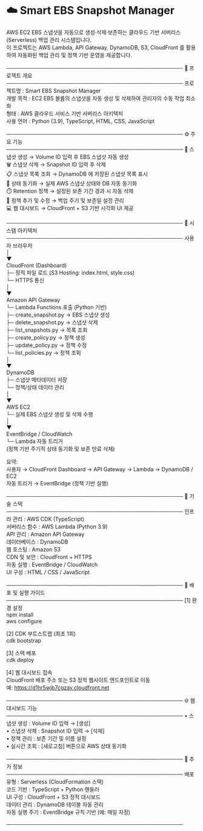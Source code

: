 # ☁️ Smart EBS Snapshot Manager
AWS EC2 EBS 스냅샷을 자동으로 생성·삭제·보존하는 클라우드 기반 서버리스(Serverless) 백업 관리 시스템입니다.  
이 프로젝트는 AWS Lambda, API Gateway, DynamoDB, S3, CloudFront 를 활용하여 자동화된 백업 관리 및 정책 기반 운영을 제공합니다.

───────────────────────────────────────────────
📘 프로젝트 개요
───────────────────────────────────────────────
프로젝트명 : Smart EBS Snapshot Manager  
개발 목적 : EC2 EBS 볼륨의 스냅샷을 자동 생성 및 삭제하여 관리자의 수동 작업 최소화  
형태     : AWS 클라우드 서비스 기반 서버리스 아키텍처  
사용 언어 : Python (3.9), TypeScript, HTML, CSS, JavaScript  

───────────────────────────────────────────────
⚙️ 주요 기능
───────────────────────────────────────────────
📸 스냅샷 생성        → Volume ID 입력 후 EBS 스냅샷 자동 생성  
🗑️ 스냅샷 삭제        → Snapshot ID 입력 후 삭제  
📋 스냅샷 목록 조회    → DynamoDB 에 저장된 스냅샷 목록 표시  
🔄 상태 동기화         → 실제 AWS 스냅샷 상태와 DB 자동 동기화  
⏱️ Retention 정책     → 설정된 보존 기간 경과 시 자동 삭제  
🧩 정책 추가 및 수정   → 백업 주기 및 보존일 설정 관리  
💻 웹 대시보드         → CloudFront + S3 기반 시각화 UI 제공  

───────────────────────────────────────────────
🧱 시스템 아키텍처
───────────────────────────────────────────────
사용자 브라우저  
   │  
   ▼  
CloudFront (Dashboard)  
   ├─ 정적 파일 로드 (S3 Hosting: index.html, style.css)  
   └─ HTTPS 통신  
   │  
   ▼  
Amazon API Gateway  
   └─ Lambda Functions 호출 (Python 기반)  
         ├─ create_snapshot.py      → EBS 스냅샷 생성  
         ├─ delete_snapshot.py      → 스냅샷 삭제  
         ├─ list_snapshots.py       → 목록 조회  
         ├─ create_policy.py        → 정책 생성  
         ├─ update_policy.py        → 정책 수정  
         └─ list_policies.py        → 정책 조회  
   │  
   ▼  
DynamoDB  
   ├─ 스냅샷 메타데이터 저장  
   └─ 정책/상태 데이터 관리  
   │  
   ▼  
AWS EC2  
   └─ 실제 EBS 스냅샷 생성 및 삭제 수행  
   │  
   ▼  
EventBridge / CloudWatch  
   └─ Lambda 자동 트리거  
      (정책 기반 주기적 상태 동기화 및 보존 만료 삭제)  

요약:  
사용자 → CloudFront Dashboard → API Gateway → Lambda → DynamoDB / EC2  
자동 트리거 → EventBridge (정책 기반 실행)  

───────────────────────────────────────────────
🧩 기술 스택
───────────────────────────────────────────────
인프라 관리     : AWS CDK (TypeScript)  
서버리스 함수   : AWS Lambda (Python 3.9)  
API 관리        : Amazon API Gateway  
데이터베이스     : DynamoDB  
웹 호스팅       : Amazon S3  
CDN 및 보안     : CloudFront + HTTPS  
자동 실행       : EventBridge / CloudWatch  
UI 구성         : HTML / CSS / JavaScript  

───────────────────────────────────────────────
🚀 배포 및 실행 가이드
───────────────────────────────────────────────
[1] 환경 설정  
    npm install  
    aws configure  

[2] CDK 부트스트랩 (최초 1회)  
    cdk bootstrap  

[3] 스택 배포  
    cdk deploy  

[4] 웹 대시보드 접속  
    CloudFront 배포 주소 또는 S3 정적 웹사이트 엔드포인트로 이동  
    예: https://d1hr5wjb7cgzay.cloudfront.net  

───────────────────────────────────────────────
🌐 웹 대시보드 기능
───────────────────────────────────────────────
• 스냅샷 생성 : Volume ID 입력 → [생성]  
• 스냅샷 삭제 : Snapshot ID 입력 → [삭제]  
• 정책 관리   : 보존 기간 및 이름 설정  
• 실시간 조회 : [새로고침] 버튼으로 AWS 상태 동기화  

───────────────────────────────────────────────
🧾 추가 정보
───────────────────────────────────────────────
배포 유형      : Serverless (CloudFormation 스택)  
코드 기반      : TypeScript + Python 핸들러  
UI 구성        : CloudFront + S3 정적 대시보드  
데이터 관리    : DynamoDB 테이블 자동 관리  
자동 실행 주기 : EventBridge 규칙 기반 (예: 매일 자정)  

───────────────────────────────────────────────